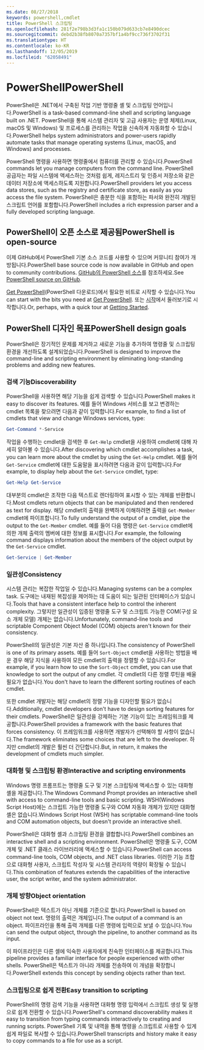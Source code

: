 ```yaml
---
ms.date: 08/27/2018
keywords: powershell,cmdlet
title: PowerShell 스크립팅
ms.openlocfilehash: 281f2e798b3d3fa1c150b079d633cb7e8490dcec
ms.sourcegitcommit: debd2b38fb8070a7357bf1a4bf9cc736f3702f31
ms.translationtype: HT
ms.contentlocale: ko-KR
ms.lasthandoff: 12/05/2019
ms.locfileid: "62058491"
---
```

# <a name="powershell"></a><span data-ttu-id="fb88a-103">PowerShell</span><span class="sxs-lookup"><span data-stu-id="fb88a-103">PowerShell</span></span>

<span data-ttu-id="fb88a-104">PowerShell은 .NET에서 구축된 작업 기반 명령줄 셸 및 스크립팅 언어입니다.</span><span class="sxs-lookup"><span data-stu-id="fb88a-104">PowerShell is a task-based command-line shell and scripting language built on .NET.</span></span>
<span data-ttu-id="fb88a-105">PowerShell을 통해 시스템 관리자 및 고급 사용자는 운영 체제(Linux, macOS 및 Windows) 및 프로세스를 관리하는 작업을 신속하게 자동화할 수 있습니다.</span><span class="sxs-lookup"><span data-stu-id="fb88a-105">PowerShell helps system administrators and power-users rapidly automate tasks that manage operating systems (Linux, macOS, and Windows) and processes.</span></span>

<span data-ttu-id="fb88a-106">PowerShell 명령을 사용하면 명령줄에서 컴퓨터를 관리할 수 있습니다.</span><span class="sxs-lookup"><span data-stu-id="fb88a-106">PowerShell commands let you manage computers from the command line.</span></span> <span data-ttu-id="fb88a-107">PowerShell 공급자는 파일 시스템에 액세스하는 것처럼 쉽게, 레지스트리 및 인증서 저장소와 같은 데이터 저장소에 액세스하도록 지원합니다.</span><span class="sxs-lookup"><span data-stu-id="fb88a-107">PowerShell providers let you access data stores, such as the registry and certificate store, as easily as you access the file system.</span></span> <span data-ttu-id="fb88a-108">PowerShell은 충분한 식을 포함하는 파서와 완전히 개발된 스크립트 언어를 포함합니다.</span><span class="sxs-lookup"><span data-stu-id="fb88a-108">PowerShell includes a rich expression parser and a fully developed scripting language.</span></span>

## <a name="powershell-is-open-source"></a><span data-ttu-id="fb88a-109">PowerShell이 오픈 소스로 제공됨</span><span class="sxs-lookup"><span data-stu-id="fb88a-109">PowerShell is open-source</span></span>

<span data-ttu-id="fb88a-110">이제 GitHub에서 PowerShell 기본 소스 코드를 사용할 수 있으며 커뮤니티 참여가 개방됩니다.</span><span class="sxs-lookup"><span data-stu-id="fb88a-110">PowerShell base source code is now available in GitHub and open to community contributions.</span></span>
<span data-ttu-id="fb88a-111">[GitHub의 PowerShell 소스](https://github.com/powershell/powershell)를 참조하세요.</span><span class="sxs-lookup"><span data-stu-id="fb88a-111">See [PowerShell source on GitHub](https://github.com/powershell/powershell).</span></span>

<span data-ttu-id="fb88a-112">[Get PowerShell](https://github.com/PowerShell/PowerShell#get-powershell)(PowerShell 다운로드)에서 필요한 비트로 시작할 수 있습니다.</span><span class="sxs-lookup"><span data-stu-id="fb88a-112">You can start with the bits you need at [Get PowerShell](https://github.com/PowerShell/PowerShell#get-powershell).</span></span>
<span data-ttu-id="fb88a-113">또는 [시작](https://github.com/PowerShell/PowerShell/blob/master/docs/learning-powershell)에서 둘러보기로 시작합니다.</span><span class="sxs-lookup"><span data-stu-id="fb88a-113">Or, perhaps, with a quick tour at [Getting Started](https://github.com/PowerShell/PowerShell/blob/master/docs/learning-powershell).</span></span>

## <a name="powershell-design-goals"></a><span data-ttu-id="fb88a-114">PowerShell 디자인 목표</span><span class="sxs-lookup"><span data-stu-id="fb88a-114">PowerShell design goals</span></span>

<span data-ttu-id="fb88a-115">PowerShell은 장기적인 문제를 제거하고 새로운 기능을 추가하여 명령줄 및 스크립팅 환경을 개선하도록 설계되었습니다.</span><span class="sxs-lookup"><span data-stu-id="fb88a-115">PowerShell is designed to improve the command-line and scripting environment by eliminating long-standing problems and adding new features.</span></span>

### <a name="discoverability"></a><span data-ttu-id="fb88a-116">검색 기능</span><span class="sxs-lookup"><span data-stu-id="fb88a-116">Discoverability</span></span>

<span data-ttu-id="fb88a-117">PowerShell을 사용하면 해당 기능을 쉽게 검색할 수 있습니다.</span><span class="sxs-lookup"><span data-stu-id="fb88a-117">PowerShell makes it easy to discover its features.</span></span> <span data-ttu-id="fb88a-118">예를 들어 Windows 서비스를 보고 변경하는 cmdlet 목록을 찾으려면 다음과 같이 입력합니다.</span><span class="sxs-lookup"><span data-stu-id="fb88a-118">For example, to find a list of cmdlets that view and change Windows services, type:</span></span>

```powershell
Get-Command *-Service
```

<span data-ttu-id="fb88a-119">작업을 수행하는 cmdlet을 검색한 후 `Get-Help` cmdlet을 사용하여 cmdlet에 대해 자세히 알아볼 수 있습니다.</span><span class="sxs-lookup"><span data-stu-id="fb88a-119">After discovering which cmdlet accomplishes a task, you can learn more about the cmdlet by using the `Get-Help` cmdlet.</span></span> <span data-ttu-id="fb88a-120">예를 들어 `Get-Service` cmdlet에 대한 도움말을 표시하려면 다음과 같이 입력합니다.</span><span class="sxs-lookup"><span data-stu-id="fb88a-120">For example, to display help about the `Get-Service` cmdlet, type:</span></span>

```powershell
Get-Help Get-Service
```

<span data-ttu-id="fb88a-121">대부분의 cmdlet은 조작한 다음 텍스트로 렌더링하여 표시할 수 있는 개체를 반환합니다.</span><span class="sxs-lookup"><span data-stu-id="fb88a-121">Most cmdlets return objects that can be manipulated and then rendered as text for display.</span></span> <span data-ttu-id="fb88a-122">해당 cmdlet의 출력을 완벽하게 이해하려면 출력을 `Get-Member` cmdlet에 파이프합니다.</span><span class="sxs-lookup"><span data-stu-id="fb88a-122">To fully understand the output of a cmdlet, pipe the output to the `Get-Member` cmdlet.</span></span> <span data-ttu-id="fb88a-123">예를 들어 다음 명령은 `Get-Service` cmdlet에 의한 개체 출력의 멤버에 대한 정보를 표시합니다.</span><span class="sxs-lookup"><span data-stu-id="fb88a-123">For example, the following command displays information about the members of the object output by the `Get-Service` cmdlet.</span></span>

```powershell
Get-Service | Get-Member
```

### <a name="consistency"></a><span data-ttu-id="fb88a-124">일관성</span><span class="sxs-lookup"><span data-stu-id="fb88a-124">Consistency</span></span>

<span data-ttu-id="fb88a-125">시스템 관리는 복잡한 작업일 수 있습니다.</span><span class="sxs-lookup"><span data-stu-id="fb88a-125">Managing systems can be a complex task.</span></span> <span data-ttu-id="fb88a-126">도구에는 내재된 복잡성을 제어하는 데 도움이 되는 일관된 인터페이스가 있습니다.</span><span class="sxs-lookup"><span data-stu-id="fb88a-126">Tools that have a consistent interface help to control the inherent complexity.</span></span> <span data-ttu-id="fb88a-127">그렇지만 일관성이 입증된 명령줄 도구 및 스크립트 가능한 COM(구성 요소 개체 모델) 개체는 없습니다.</span><span class="sxs-lookup"><span data-stu-id="fb88a-127">Unfortunately, command-line tools and scriptable Component Object Model (COM) objects aren't known for their consistency.</span></span>

<span data-ttu-id="fb88a-128">PowerShell의 일관성은 기본 자산 중 하나입니다.</span><span class="sxs-lookup"><span data-stu-id="fb88a-128">The consistency of PowerShell is one of its primary assets.</span></span> <span data-ttu-id="fb88a-129">예를 들어 `Sort-Object` cmdlet을 사용하는 방법을 배운 경우 해당 지식을 사용하여 모든 cmdlet의 출력을 정렬할 수 있습니다.</span><span class="sxs-lookup"><span data-stu-id="fb88a-129">For example, if you learn how to use the `Sort-Object` cmdlet, you can use that knowledge to sort the output of any cmdlet.</span></span> <span data-ttu-id="fb88a-130">각 cmdlet의 다른 정렬 루틴을 배울 필요가 없습니다.</span><span class="sxs-lookup"><span data-stu-id="fb88a-130">You don't have to learn the different sorting routines of each cmdlet.</span></span>

<span data-ttu-id="fb88a-131">또한 cmdlet 개발자는 해당 cmdlet의 정렬 기능을 디자인할 필요가 없습니다.</span><span class="sxs-lookup"><span data-stu-id="fb88a-131">Additionally, cmdlet developers don't have to design sorting features for their cmdlets.</span></span> <span data-ttu-id="fb88a-132">PowerShell은 일관성을 강제하는 기본 기능이 있는 프레임워크를 제공합니다.</span><span class="sxs-lookup"><span data-stu-id="fb88a-132">PowerShell provides a framework with the basic features that forces consistency.</span></span> <span data-ttu-id="fb88a-133">이 프레임워크를 사용하면 개발자가 선택해야 할 사항이 없습니다.</span><span class="sxs-lookup"><span data-stu-id="fb88a-133">The framework eliminates some choices that are left to the developer.</span></span> <span data-ttu-id="fb88a-134">하지만 cmdlet의 개발은 훨씬 더 간단합니다.</span><span class="sxs-lookup"><span data-stu-id="fb88a-134">But, in return, it makes the development of cmdlets much simpler.</span></span>

### <a name="interactive-and-scripting-environments"></a><span data-ttu-id="fb88a-135">대화형 및 스크립팅 환경</span><span class="sxs-lookup"><span data-stu-id="fb88a-135">Interactive and scripting environments</span></span>

<span data-ttu-id="fb88a-136">Windows 명령 프롬프트는 명령줄 도구 및 기본 스크립팅에 액세스할 수 있는 대화형 셸을 제공합니다.</span><span class="sxs-lookup"><span data-stu-id="fb88a-136">The Windows Command Prompt provides an interactive shell with access to command-line tools and basic scripting.</span></span> <span data-ttu-id="fb88a-137">WSH(Windows Script Host)에는 스크립트 가능한 명령줄 도구와 COM 자동화 개체가 있지만 대화형 셸은 없습니다.</span><span class="sxs-lookup"><span data-stu-id="fb88a-137">Windows Script Host (WSH) has scriptable command-line tools and COM automation objects, but doesn't provide an interactive shell.</span></span>

<span data-ttu-id="fb88a-138">PowerShell은 대화형 셸과 스크립팅 환경을 결합합니다.</span><span class="sxs-lookup"><span data-stu-id="fb88a-138">PowerShell combines an interactive shell and a scripting environment.</span></span> <span data-ttu-id="fb88a-139">PowerShell은 명령줄 도구, COM 개체 및 .NET 클래스 라이브러리에 액세스할 수 있습니다.</span><span class="sxs-lookup"><span data-stu-id="fb88a-139">PowerShell can access command-line tools, COM objects, and .NET class libraries.</span></span> <span data-ttu-id="fb88a-140">이러한 기능 조합으로 대화형 사용자, 스크립트 작성자 및 시스템 관리자의 역량이 확장될 수 있습니다.</span><span class="sxs-lookup"><span data-stu-id="fb88a-140">This combination of features extends the capabilities of the interactive user, the script writer, and the system administrator.</span></span>

### <a name="object-orientation"></a><span data-ttu-id="fb88a-141">개체 방향</span><span class="sxs-lookup"><span data-stu-id="fb88a-141">Object orientation</span></span>

<span data-ttu-id="fb88a-142">PowerShell은 텍스트가 아닌 개체를 기준으로 합니다.</span><span class="sxs-lookup"><span data-stu-id="fb88a-142">PowerShell is based on object not text.</span></span> <span data-ttu-id="fb88a-143">명령의 출력은 개체입니다.</span><span class="sxs-lookup"><span data-stu-id="fb88a-143">The output of a command is an object.</span></span> <span data-ttu-id="fb88a-144">파이프라인을 통해 출력 개체를 다른 명령에 입력으로 보낼 수 있습니다.</span><span class="sxs-lookup"><span data-stu-id="fb88a-144">You can send the output object, through the pipeline, to another command as its input.</span></span>

<span data-ttu-id="fb88a-145">이 파이프라인은 다른 셸에 익숙한 사용자에게 친숙한 인터페이스를 제공합니다.</span><span class="sxs-lookup"><span data-stu-id="fb88a-145">This pipeline provides a familiar interface for people experienced with other shells.</span></span> <span data-ttu-id="fb88a-146">PowerShell은 텍스트가 아니라 개체를 전송하여 이 개념을 확장합니다.</span><span class="sxs-lookup"><span data-stu-id="fb88a-146">PowerShell extends this concept by sending objects rather than text.</span></span>

### <a name="easy-transition-to-scripting"></a><span data-ttu-id="fb88a-147">스크립팅으로 쉽게 전환</span><span class="sxs-lookup"><span data-stu-id="fb88a-147">Easy transition to scripting</span></span>

<span data-ttu-id="fb88a-148">PowerShell의 명령 검색 기능을 사용하면 대화형 명령 입력에서 스크립트 생성 및 실행으로 쉽게 전환할 수 있습니다.</span><span class="sxs-lookup"><span data-stu-id="fb88a-148">PowerShell's command discoverability makes it easy to transition from typing commands interactively to creating and running scripts.</span></span> <span data-ttu-id="fb88a-149">PowerShell 기록 및 내역을 통해 명령을 스크립트로 사용할 수 있게 쉽게 파일로 복사할 수 있습니다.</span><span class="sxs-lookup"><span data-stu-id="fb88a-149">PowerShell transcripts and history make it easy to copy commands to a file for use as a script.</span></span>
